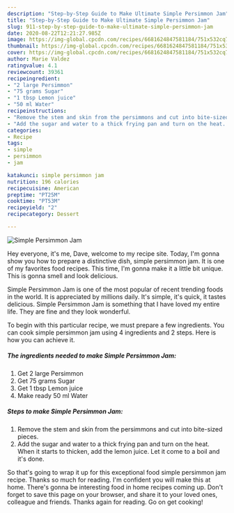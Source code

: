 ```yaml
---
description: "Step-by-Step Guide to Make Ultimate Simple Persimmon Jam"
title: "Step-by-Step Guide to Make Ultimate Simple Persimmon Jam"
slug: 911-step-by-step-guide-to-make-ultimate-simple-persimmon-jam
date: 2020-08-22T12:21:27.985Z
image: https://img-global.cpcdn.com/recipes/6681624847581184/751x532cq70/simple-persimmon-jam-recipe-main-photo.jpg
thumbnail: https://img-global.cpcdn.com/recipes/6681624847581184/751x532cq70/simple-persimmon-jam-recipe-main-photo.jpg
cover: https://img-global.cpcdn.com/recipes/6681624847581184/751x532cq70/simple-persimmon-jam-recipe-main-photo.jpg
author: Marie Valdez
ratingvalue: 4.1
reviewcount: 39361
recipeingredient:
- "2 large Persimmon"
- "75 grams Sugar"
- "1 tbsp Lemon juice"
- "50 ml Water"
recipeinstructions:
- "Remove the stem and skin from the persimmons and cut into bite-sized pieces."
- "Add the sugar and water to a thick frying pan and turn on the heat. When it starts to thicken, add the lemon juice. Let it come to a boil and it&#39;s done."
categories:
- Recipe
tags:
- simple
- persimmon
- jam

katakunci: simple persimmon jam 
nutrition: 196 calories
recipecuisine: American
preptime: "PT25M"
cooktime: "PT53M"
recipeyield: "2"
recipecategory: Dessert

---
```



![Simple Persimmon Jam](https://img-global.cpcdn.com/recipes/6681624847581184/751x532cq70/simple-persimmon-jam-recipe-main-photo.jpg)

Hey everyone, it's me, Dave, welcome to my recipe site. Today, I'm gonna show you how to prepare a distinctive dish, simple persimmon jam. It is one of my favorites food recipes. This time, I'm gonna make it a little bit unique. This is gonna smell and look delicious.



Simple Persimmon Jam is one of the most popular of recent trending foods in the world. It is appreciated by millions daily. It's simple, it's quick, it tastes delicious. Simple Persimmon Jam is something that I have loved my entire life. They are fine and they look wonderful.


To begin with this particular recipe, we must prepare a few ingredients. You can cook simple persimmon jam using 4 ingredients and 2 steps. Here is how you can achieve it.

<!--inarticleads1-->

##### The ingredients needed to make Simple Persimmon Jam:

1. Get 2 large Persimmon
1. Get 75 grams Sugar
1. Get 1 tbsp Lemon juice
1. Make ready 50 ml Water




<!--inarticleads2-->

##### Steps to make Simple Persimmon Jam:

1. Remove the stem and skin from the persimmons and cut into bite-sized pieces.
1. Add the sugar and water to a thick frying pan and turn on the heat. When it starts to thicken, add the lemon juice. Let it come to a boil and it&#39;s done.




So that's going to wrap it up for this exceptional food simple persimmon jam recipe. Thanks so much for reading. I'm confident you will make this at home. There's gonna be interesting food in home recipes coming up. Don't forget to save this page on your browser, and share it to your loved ones, colleague and friends. Thanks again for reading. Go on get cooking!
